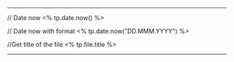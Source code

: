 **********************************************************************

// Date now
<% tp.date.now() %>

// Date now with format
<% tp.date.now("DD.MMM.YYYY") %>

//Get title of the file
<% tp.file.title %>


**********************************************************************

